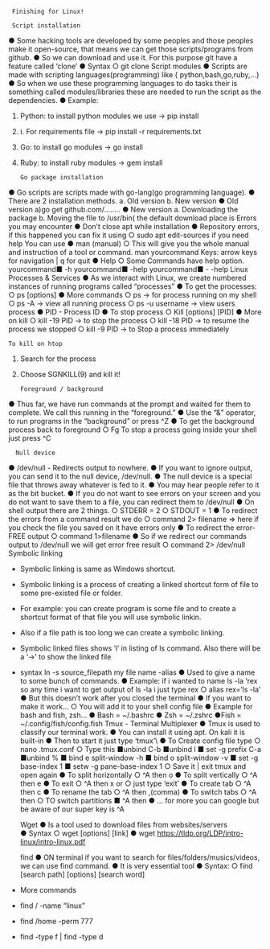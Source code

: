      Finishing for Linux!
     
     Script installation 
● Some hacking tools are developed by some peoples and those peoples make it open-source, that means we can get those scripts/programs from github. 
● So we can download and use it. For this purpose git have a feature called ‘clone’ 
● Syntax ○ git clone
Script modules 
● Scripts are made with scripting languages(programming) like { python,bash,go,ruby,...} 
● So when we use these programming languages to do tasks their is something called modules/libraries these are needed to run the script as the dependencies. 
● Example: 
1. Python: to install python modules we use -> pip install 
2. i. For requirements file -> pip install -r requirements.txt
3. Go: to install go modules -> go install
4. Ruby: to install ruby modules -> gem install
    
       Go package installation 
● Go scripts are scripts made with go-lang(go programming language). 
● There are 2 installation methods.
a. Old version 
b. New version 
● Old version 
a)go get github.com/........
● New version 
a. Downloading the package
b. Moving the file to /usr/bin( the default download place is
Errors you may encounter 
● Don’t close apt while installation 
● Repository errors, if this happened you can fix it using 
○ sudo apt edit-sources
if you need help
You can use 
● man (manual) 
○ This will give you the whole manual and instruction of a tool or command. 
man yourcommand
Keys: arrow keys for navigation | q for quit
● Help 
○ Some Commands have help option.
yourcommand■ -h 
yourcommand■ -help 
yourcommand■ - -help
Linux Processes & Services 
● As we interact with Linux, we create numbered instances of running programs called “processes” ● To get the processes: 
○ ps [options] 
● More commands 
○ ps -> for process running on my shell 
○ ps -A -> view all running process 
○ ps -u username -> view users process 
● PID - Process ID
● To stop process 
○ Kill [options] [PID] 
● More on kill 
○ kill -19 PID -> to stop the process
○ kill -18 PID -> to resume the process we stopped 
○ kill -9 PID -> to Stop a process immediately
    
    To kill on htop 
1. Search for the process 
2. Choose SGNKILL(9) and kill it!
    
       Foreground / background
● Thus far, we have run commands at the prompt and waited for them to complete. We call this running in the “foreground.”
● Use the “&” operator, to run programs in the “background” or press ^Z
● To get the background process back to foreground 
○ Fg To stop a process going inside your shell just press ^C
   
      Null device 
● /dev/null - Redirects output to nowhere. 
● If you want to ignore output, you can send it to the null device, /dev/null. 
● The null device is a special file that throws away whatever is fed to it. 
● You may hear people refer to it as the bit bucket. 
● If you do not want to see errors on your screen and you do not want to save them to a file, you can redirect them to /dev/null 
● On shell output there are 2 things.
○ STDERR = 2 
○ STDOUT = 1 
● To redirect the errors from a command result we do 
○ command 2> filename => here if you check the file you saved on it have errors only 
● To redirect the error-FREE output 
○ command 1>filename 
● So if we redirect our commands output to /dev/null we will get error free result 
○ command 2> /dev/null
Symbolic linking
- Symbolic linking is same as Windows shortcut. 
- Symbolic linking is a process of creating a linked shortcut form of file to some pre-existed file or folder. 
- For example: you can create program is some file and to create a shortcut format of that file you will use symbolic linkin. 
- Also if a file path is too long we can create a symbolic linking.
- Symbolic linked files shows ‘l’ in listing of ls command. Also there will be a ‘->’ to show the linked file
- syntax ln -s source_filepath my file name
-alias
● Used to give a name to some bunch of commands. 
● Example: if i wanted to name ls -la ‘rex so any time i want to get output of ls -la i just type rex
○ alias rex=’ls -la’ 
● But this doesn’t work after you closed the terminal 
● If you want to make it work… 
○ You will add it to your shell config file 
● Example for bash and fish, zsh…
● Bash = ~/.bashrc
● Zsh = ~/.zshrc 
●Fish = ~/.config/fish/config.fish
Tmux - Terminal Multiplexer
● Tmux is used to classify our terminal work. 
● You can install it using apt. On kali it is built-in
● Then to start it just type ‘tmux’\ 
● To Create config file type 
○ nano .tmux.conf 
○ Type this
■unbind C-b
■unbind l
■ set -g prefix C-a
■unbind % 
■ bind e split-window -h 
■ bind o split-window -v
■ set -g base-index 1
■ setw -g pane-base-index 1 
○ Save it | exit tmux and open again
● To split horizontally ○ ^A then o
● To split vertically ○ ^A then e 
● To exit ○ ^A then x or ○ just type ‘exit’ 
● To create tab ○ ^A then c 
● To rename the tab ○ ^A then ,(comma) 
● To switch tabs 
○ ^A then 
○ TO switch partitions 
■ ^A then 
● … for more you can google but be aware of our super key is ^A
     
     Wget 
● Is a tool used to download files from websites/servers  
● Syntax 
○ wget [options] [link] 
● wget https://tldp.org/LDP/intro-linux/intro-linux.pdf
     
     find 
● ON terminal if you want to search for files/folders/musics/videos, we can use find command.
● It is very essential tool 
● Syntax: ○ find [search path] [options] [search word] 
- More commands 
- find /  -name “linux” 
- find /home -perm 777 
- find -type f | find -type d